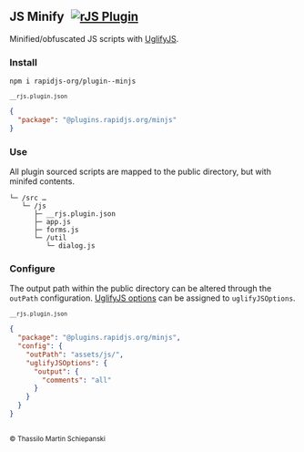 ## JS Minify  &hairsp; <a href="https://rapidjs.org" target="_blank"><img src="https://rapidjs.org/assets/img/plugin-badge.svg" alt="rJS Plugin"></a>

Minified/obfuscated JS scripts with [UglifyJS](https://github.com/mishoo/UglifyJS).

### Install

``` console
npm i rapidjs-org/plugin--minjs
```

<sub><code>__rjs.plugin.json</code></sub>
``` json
{
  "package": "@plugins.rapidjs.org/minjs"
}
```

### Use

All plugin sourced scripts are mapped to the public directory, but with minifed contents.

```
└─ /src …
   └─ /js
      ├─ __rjs.plugin.json
      ├─ app.js
      ├─ forms.js
      └─ /util
         └─ dialog.js
```

### Configure

The output path within the public directory can be altered through the `outPath` configuration. [UglifyJS options](https://www.npmjs.com/package/uglify-js#api-reference) can be assigned to `uglifyJSOptions`.

<sub><code>__rjs.plugin.json</code></sub>
``` json
{
  "package": "@plugins.rapidjs.org/minjs",
  "config": {
    "outPath": "assets/js/",
    "uglifyJSOptions": {
      "output": {
        "comments": "all"
      }
    }
  }
}
```

##

<sub>&copy; Thassilo Martin Schiepanski</sub>